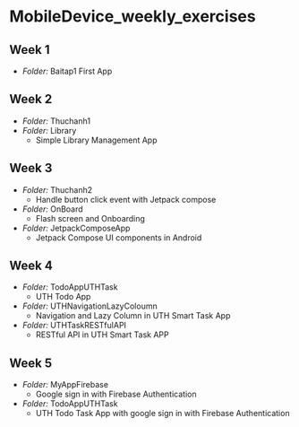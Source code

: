 # MobileDevice_weekly_exercises
## Week 1 
- *Folder:* Baitap1
First App
## Week 2
- *Folder:* Thuchanh1
- *Folder:* Library
    - Simple Library Management App
## Week 3
- *Folder:* Thuchanh2
    - Handle button click event with Jetpack compose
- *Folder:* OnBoard
    - Flash screen and Onboarding
- *Folder:* JetpackComposeApp
    - Jetpack Compose UI components in Android
## Week 4
- *Folder:* TodoAppUTHTask
    - UTH Todo App
- *Folder:* UTHNavigationLazyColoumn
    - Navigation and Lazy Column in UTH Smart Task App
- *Folder:* UTHTaskRESTfulAPI
    - RESTful API in UTH Smart Task APP
## Week 5
- *Folder:* MyAppFirebase
    - Google sign in with Firebase Authentication
- *Folder:* TodoAppUTHTask
    - UTH Todo Task App with google sign in with Firebase Authentication